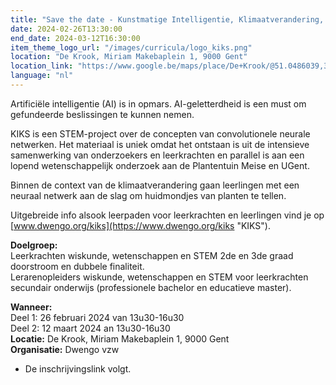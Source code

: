 ```yaml
---
title: "Save the date - Kunstmatige Intelligentie, Klimaatverandering, Stomata: KIKS"
date: 2024-02-26T13:30:00
end_date: 2024-03-12T16:30:00
item_theme_logo_url: "/images/curricula/logo_kiks.png"
location: "De Krook, Miriam Makebaplein 1, 9000 Gent"
location_link: "https://www.google.be/maps/place/De+Krook/@51.0486039,3.7264986,17z/data=!3m1!4b1!4m6!3m5!1s0x47c3714effffffff:0x9b1a2c7f1cb8c825!8m2!3d51.0486039!4d3.7286873!16s%2Fg%2F1hc0gcm5l"
language: "nl"
---
```

Artificiële intelligentie (AI) is in opmars. AI-geletterdheid is een must om gefundeerde beslissingen te kunnen nemen. 

KIKS is een STEM-project over de concepten van convolutionele neurale netwerken. Het materiaal is uniek omdat het ontstaan is uit de intensieve samenwerking van onderzoekers 
en leerkrachten en parallel is aan een lopend wetenschappelijk onderzoek aan de Plantentuin Meise en UGent. 

Binnen de context van de klimaatverandering gaan leerlingen met een neuraal netwerk aan de slag om huidmondjes van planten te tellen.

Uitgebreide info alsook leerpaden voor leerkrachten en leerlingen vind je op [www.dwengo.org/kiks](https://www.dwengo.org/kiks "KIKS").

**Doelgroep:**<br>
Leerkrachten wiskunde, wetenschappen en STEM 2de en 3de graad doorstroom en dubbele finaliteit.<br>
Lerarenopleiders wiskunde, wetenschappen en STEM voor leerkrachten secundair onderwijs (professionele bachelor en educatieve master).

**Wanneer:**<br>
Deel 1: 26 februari 2024 van 13u30-16u30 <br>
Deel 2: 12 maart 2024 an 13u30-16u30 <br>
**Locatie:** De Krook, Miriam Makebaplein 1, 9000 Gent<br>
**Organisatie:** Dwengo vzw

- De inschrijvingslink volgt.
